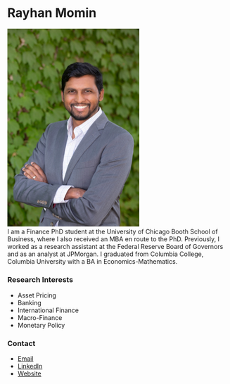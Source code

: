 # Rayhan Momin
<img src="./pictures/booth-headshot.jpeg" width="300" class="center" /> <br />
I am a Finance PhD student at the University of Chicago Booth School of Business, where I also received an MBA en route to the PhD. Previously, I worked as a research assistant at the Federal Reserve Board of Governors and as an analyst at JPMorgan. I graduated from Columbia College, Columbia University with a BA in Economics-Mathematics.

### Research Interests
* Asset Pricing
* Banking
* International Finance
* Macro-Finance
* Monetary Policy

### Contact
* [Email](mailto:rmomin0@chicagobooth.edu)
* [LinkedIn](https://www.linkedin.com/in/rayhanmomin/)
* [Website](https://rmmomin.github.io/)
